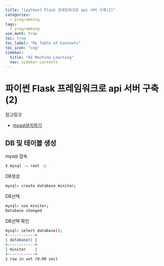 ```yaml
---
title: "[python] Flask 프레임워크로 api 서버 구축(2)" 
categories:
  - programming
tags:
  - programming
use_math: true
toc: true
toc_label: "My Table of Contents"
toc_icon: "cog"
sidebar:
  title: "AI Machine Learning"
  nav: sidebar-contents
---
```


# 파이썬 Flask 프레임워크로 api 서버 구축(2)

참고링크
* [mysql설치하기](https://losskatsu.github.io/it-infra/mysql-index/)

## DB 및 테이블 생성

mysql 접속
```bash
$ mysql -u root -p
```
DB생성
```bash
mysql> create database miniter;
```
DB선택
```bash
mysql> use miniter;
Database changed
```
DB선택 확인
```bash
mysql> select database();
+------------+
| database() |
+------------+
| miniter    |
+------------+
1 row in set (0.00 sec)
```

